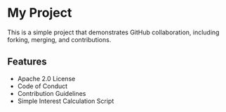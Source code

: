 # My Project
This is a simple project that demonstrates GitHub collaboration, including forking, merging, and contributions.

## Features
- Apache 2.0 License
- Code of Conduct
- Contribution Guidelines
- Simple Interest Calculation Script
